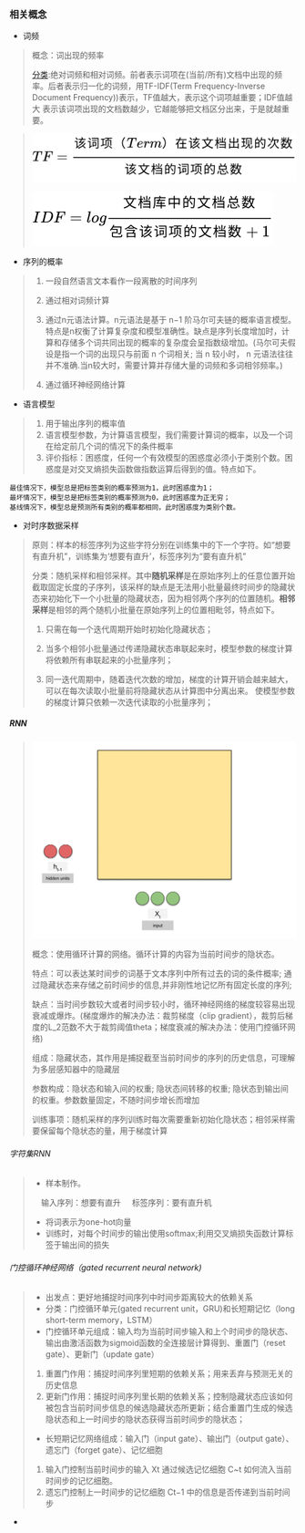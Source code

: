 ### 相关概念

- 词频

> 概念：词出现的频率
> 
> [分类](https://www.jianshu.com/p/6be7d4d85477):绝对词频和相对词频。前者表示词项在(当前/所有)文档中出现的频率。后者表示归一化的词频，用TF-IDF(Term Frequency-Inverse Document Frequency))表示，TF值越大，表示这个词项越重要；IDF值越大 表示该词项出现的文档数越少，它越能够把文档区分出来，于是就越重要。

> ![  img ](../img/Basic_math_TF.svg)
> 
> ![img](../img/Basic_math_IDF.svg)

- 序列的概率

> 1. 一段自然语言文本看作一段离散的时间序列
> 
> 2. 通过相对词频计算
> 
> 3. 通过n元语法计算。n元语法是基于 n−1 阶马尔可夫链的概率语言模型。特点是n权衡了计算复杂度和模型准确性。缺点是序列长度增加时，计算和存储多个词共同出现的概率的复杂度会呈指数级增加。(马尔可夫假设是指一个词的出现只与前面 n 个词相关; 当 n 较小时， n 元语法往往并不准确.当n较大时，需要计算并存储大量的词频和多词相邻频率。)
> 
> 4. 通过循环神经网络计算

- 语言模型

> 1. 用于输出序列的概率值
> 2. 语言模型参数，为计算语言模型，我们需要计算词的概率，以及一个词在给定前几个词的情况下的条件概率
> 3. 评价指标：困惑度，任何一个有效模型的困惑度必须小于类别个数。困惑度是对交叉熵损失函数做指数运算后得到的值。特点如下。

```
最佳情况下，模型总是把标签类别的概率预测为1，此时困惑度为1；
最坏情况下，模型总是把标签类别的概率预测为0，此时困惑度为正无穷；
基线情况下，模型总是预测所有类别的概率都相同，此时困惑度为类别个数。
```

- 对时序数据采样

> 原则：样本的标签序列为这些字符分别在训练集中的下一个字符。如“想要有直升机”，训练集为‘想要有直升’，标签序列为“要有直升机”
> 
> 分类：随机采样和相邻采样。其中**随机采样**是在原始序列上的任意位置开始截取固定长度的子序列，该采样的缺点是无法用小批量最终时间步的隐藏状态来初始化下一个小批量的隐藏状态，因为相邻两个序列的位置随机。**相邻采样**是相邻的两个随机小批量在原始序列上的位置相毗邻，特点如下。
> 
> 1. 只需在每一个迭代周期开始时初始化隐藏状态；
> 
> 2. 当多个相邻小批量通过传递隐藏状态串联起来时，模型参数的梯度计算将依赖所有串联起来的小批量序列；
> 
> 3. 同一迭代周期中，随着迭代次数的增加，梯度的计算开销会越来越大，可以在每次读取小批量前将隐藏状态从计算图中分离出来。 使模型参数的梯度计算只依赖一次迭代读取的小批量序列；

##### RNN

> ![img](../img/Model_RNN.gif)
> 
> 概念：使用循环计算的网络。循环计算的内容为当前时间步的隐状态。
> 
> 特点：可以表达某时间步的词基于文本序列中所有过去的词的条件概率;
> 通过隐藏状态来存储之前时间步的信息,并非刚性地记忆所有固定长度的序列;
> 
> 缺点：当时间步数较大或者时间步较小时，循环神经网络的梯度较容易出现衰减或爆炸。(梯度爆炸的解决办法：裁剪梯度（clip gradient），裁剪后梯度的L_2范数不大于裁剪阈值theta；梯度衰减的解决办法：使用门控循环网络)
> 
> 组成：隐藏状态，其作用是捕捉截至当前时间步的序列的历史信息，可理解为多层感知器中的隐藏层
> 
> 参数构成：隐状态和输入间的权重; 隐状态间转移的权重; 隐状态到输出间的权重。参数数量固定，不随时间步增长而增加
> 
> 训练事项：随机采样的序列训练时每次需要重新初始化隐状态；相邻采样需要保留每个隐状态的量，用于梯度计算

###### 字符集RNN

> - 样本制作。
> 
>     输入序列：想要有直升
>     标签序列：要有直升机
> 
> - 将词表示为one-hot向量
> - 训练时，对每个时间步的输出使用softmax;利用交叉熵损失函数计算标签于输出间的损失

###### 门控循环神经网络（gated recurrent neural network)

> - 出发点：更好地捕捉时间序列中时间步距离较大的依赖关系
> - 分类：门控循环单元(gated recurrent unit，GRU)和长短期记忆（long short-term memory，LSTM）
> - 门控循环单元组成：输入均为当前时间步输入和上个时间步的隐状态、输出由激活函数为sigmoid函数的全连接层计算得到、重置门（reset gate）、更新门（update gate）
> 1. 重置门作用：捕捉时间序列里短期的依赖关系；用来丢弃与预测无关的历史信息
> 2. 更新门作用：捕捉时间序列里长期的依赖关系；控制隐藏状态应该如何被包含当前时间步信息的候选隐藏状态所更新；结合重置门生成的候选隐状态和上一时间步的隐状态获得当前时间步的隐状态；
> - 长短期记忆网络组成：输入门（input gate）、输出门（output gate）、遗忘门（forget gate）、记忆细胞
> 1. 输入门控制当前时间步的输入 Xt 通过候选记忆细胞 C~t 如何流入当前时间步的记忆细胞。
> 2. 遗忘门控制上一时间步的记忆细胞 Ct−1 中的信息是否传递到当前时间步

- 

